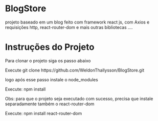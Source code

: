 # BlogStore
projeto baseado em um blog feito com framework react js, com Axios e requisições http, react-router-dom e mais outras bibliotecas ....

<h1>Instruções do Projeto</h1>

<p>Para clonar o projeto siga os passo abaixo</p>
<p>Execute git clone https://github.com/WeldonThallysson/BlogStore.git </p>
<p>logo após esse passo instale o node_modules</p>
<p>Execute: npm install</p>
<p>Obs: para que o projeto seja executado com sucesso, precisa que instale separadamente também o react-router-dom</p>
<p>Execute: npm install react-router-dom</p>
